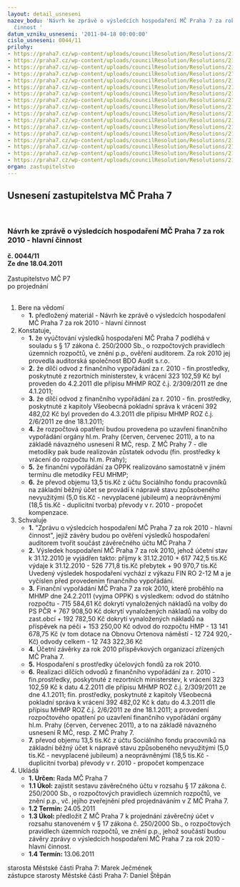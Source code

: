 ```yaml
---
layout: detail_usneseni
nazev_bodu: 'Návrh ke zprávě o výsledcích hospodaření MČ Praha 7 za rok 2010 - hlavní
  činnost '
datum_vzniku_usneseni: '2011-04-18 00:00:00'
cislo_usneseni: 0044/11
prilohy:
- https://praha7.cz/wp-content/uploads/councilResolution/Resolutions/21046/2-11-(1.1)finvyp2010.doc
- https://praha7.cz/wp-content/uploads/councilResolution/Resolutions/21046/2-11-(1.2)z%c3%a1znam_fin_vyp.pdf
- https://praha7.cz/wp-content/uploads/councilResolution/Resolutions/21046/2-11-(2)4q2010radaplatn%c3%a1.doc
- https://praha7.cz/wp-content/uploads/councilResolution/Resolutions/21046/2-11-(3)fondy4q2010.doc
- https://praha7.cz/wp-content/uploads/councilResolution/Resolutions/21046/2-11-(4)inv_rozbor_za_2010_raplatn%c3%a1.doc
- https://praha7.cz/wp-content/uploads/councilResolution/Resolutions/21046/2-11-(5)v%c3%bdsledky_hospoda%c5%99en%c3%ad_po_za_rok_2010_-_tabulka.doc
- https://praha7.cz/wp-content/uploads/councilResolution/Resolutions/21046/2-11-(6)rozbor_po_mimo_%c5%a1kol_za_rok__2010.doc
- https://praha7.cz/wp-content/uploads/councilResolution/Resolutions/21046/2-11-(7)ofi_po_z%c5%a1_a_m%c5%a1_za_rok_2010.doc
- https://praha7.cz/wp-content/uploads/councilResolution/Resolutions/21046/2-11-(8)rozbory_po_m%c5%a1_z%c5%a1_rok.doc
- https://praha7.cz/wp-content/uploads/councilResolution/Resolutions/21046/2-11-(9)vysv%c4%9btlivka_kt.pdf
- https://praha7.cz/wp-content/uploads/councilResolution/Resolutions/21046/2-11-(10.1)bilance1210rozbor.xls
- https://praha7.cz/wp-content/uploads/councilResolution/Resolutions/21046/2-11-(10.2)v%c3%bddaje1210rozbor.xls
- https://praha7.cz/wp-content/uploads/councilResolution/Resolutions/21046/2-11-(10.3)p%c5%99%c3%adjmy1210rozbor.xls
- https://praha7.cz/wp-content/uploads/councilResolution/Resolutions/21046/2-11-(11)zhodnocen%c3%adkc.pdf
- https://praha7.cz/wp-content/uploads/councilResolution/Resolutions/21046/2-11-(12)zhodnocen%c3%ad_pc.pdf
- https://praha7.cz/wp-content/uploads/councilResolution/Resolutions/21046/2-11-(13)zhodnocen%c3%ad_saz.pdf
- https://praha7.cz/wp-content/uploads/councilResolution/Resolutions/21046/2-11-usneseni0206_11r.doc
organ: zastupitelstvo
---
```

<div id="ucUsn_pList" class="usn">
	<span><h2>Usnesení zastupitelstva MČ Praha 7 </h2>
<br></span><div class="standBody">
<span><h3>Návrh ke zprávě o výsledcích hospodaření MČ Praha 7 za rok 2010 - hlavní činnost </h3></span><div class="center">
		<strong>č. 0044/11</strong><br>
	</div>
<div class="center">
		<strong>Ze dne 18.04.2011</strong><br><br>
	</div>Zastupitelstvo MČ P7<br> po projednání<br><br><ol>
<li>Bere na vědomí<ul><li>
<strong>1.</strong> předložený materiál - Návrh ke zprávě o výsledcích hospodaření MČ Praha 7 za rok 2010 - hlavní činnost </li></ul>
</li>
<li>Konstatuje,<ul>
<li>
<strong>1.</strong> že vyúčtování výsledků hospodaření MČ Praha 7 podléhá v souladu s § 17 zákona č. 250/2000 Sb., o rozpočtových pravidlech územních rozpočtů, ve znění p.p., ověření auditorem. Za rok 2010 jej provedla auditorská společnost BDO Audit s.r.o.</li>
<li>
<strong>2.</strong> že dílčí odvod z finančního vypořádání za r. 2010 - fin.prostředky, poskytnuté z rezortních ministerstev,  k vrácení 323 102,59 Kč  byl proveden do 4.2.2011 dle přípisu MHMP ROZ č.j. 2/309/2011 ze dne 4.1.2011;</li>
<li>
<strong>3.</strong> že dílčí odvod z finančního vypořádání za r. 2010 - fin. prostředky, poskytnuté z kapitoly Všeobecná pokladní správa k vrácení 392 482,02 Kč byl proveden do 4.3.2011  dle přípisu MHMP ROZ č.j. 2/6/2011 ze dne 18.1.2011;</li>
<li>
<strong>4.</strong> že rozpočtová opatření budou provedena po  uzavření finančního vypořádání orgány hl.m. Prahy  (červen, červenec 2011), a to na základě návazného usnesení R MČ,  resp. Z MČ Prahy 7 - dle metodiky pak bude realizován zůstatek odvodu (fin. prostředky k vrácení do rozpočtu hl.m. Prahy);</li>
<li>
<strong>5.</strong> že finanční vypořádání za  OPPK realizováno samostatně v jiném termínu dle metodiky FEU MHMP;</li>
<li>
<strong>6.</strong> že převod objemu 13,5 tis.Kč z účtu Sociálního fondu pracovníků na základní běžný účet se provádí k nápravě stavu způsobeného nevyužitými (5,0 tis.Kč - nevyplacené jubileum) a neoprávněnými (18,5 tis.Kč - duplicitní tvorba) převody v r. 2010 - propočet kompenzace.</li>
</ul>
</li>
<li>Schvaluje<ul>
<li>
<strong>1.</strong> "Zprávu o výsledcích hospodaření MČ Praha 7 za rok 2010 - hlavní činnost", jejíž závěry budou po ověření výsledků hospodaření auditorem tvořit součást závěrečného účtu MČ Praha 7</li>
<li>
<strong>2.</strong> Výsledek hospodaření MČ Praha 7 za rok 2010, jehož  účetní stav k 31.12.2010 je vyjádřen takto:                                                                                                                příjmy k 31.12.2010	+   617 742,5 tis.Kč                                                              výdaje k 31.12.2010	-   526 771,8 tis.Kč                                                           přebytek	                       +    90 970,7 tis.Kč                                                          Uvedený výsledek hospodaření vychází z výkazu FIN RO 2-12 M a je vyčíslen před provedením finančního vypořádání.</li>
<li>
<strong>3.</strong> Finanční vypořádání MČ Praha 7 za rok 2010, které  proběhlo na MHMP dne 24.2.2011 (vyjma OPPK)  s výsledkem:                                                                           odvod do státního rozpočtu				-    715 584,61 Kč                       dokrytí vynaložených nákladů na volby do PS PČR     +   767 908,50 Kč                          dokrytí vynaložených nákladů na volby do zast.obcí     +  192 782,50 Kč                dokrytí vynaložených nákladů na příspěvek na péči      +  153 250,00 Kč                      odvod do rozpočtu HMP				         - 13 141 678,75 Kč                       (v tom dotace na Obnovu Ortenova náměstí - 12 724 920,- Kč)                                              odvody celkem                                                             - 12 743 322,36 Kč</li>
<li>
<strong>4.</strong> Účetní závěrky za rok 2010 příspěvkových organizací  zřízených MČ Praha 7.</li>
<li>
<strong>5.</strong> Hospodaření s prostředky účelových fondů za rok 2010. </li>
<li>
<strong>6.</strong> Realizaci dílčích odvodů z finančního vypořádání za r. 2010 - fin.prostředky, poskytnuté z rezortních ministerstev,  k vrácení 323 102,59 Kč  k datu 4.2.2011 dle přípisu MHMP ROZ č.j. 2/309/2011 ze dne 4.1.2011; fin. prostředky, poskytnuté z kapitoly Všeobecná pokladní správa k vrácení 392 482,02 Kč k datu do 4.3.2011  dle přípisu MHMP ROZ č.j. 2/6/2011 ze dne 18.1.2011; a provedení  rozpočtového  opatření  po  uzavření finančního vypořádání orgány hl.m. Prahy  (červen, červenec 2011), a to na základě návazného usnesení R MČ,  resp. Z MČ Prahy 7.</li>
<li>
<strong>7.</strong> převod objemu 13,5 tis.Kč z účtu Sociálního fondu pracovníků na základní běžný účet k nápravě stavu způsobeného nevyužitými (5,0 tis.Kč - nevyplacené jubileum) a neoprávněnými (18,5 tis.Kč - duplicitní tvorba) převody v r. 2010 - propočet kompenzace            </li>
</ul>
</li>
<li>Ukládá<ul>
<li>
<strong>1. Určen: </strong>Rada MČ Praha 7</li>
<li>
<strong>1.1 Úkol: </strong>zajistit sestavu závěrečného účtu v rozsahu § 17 zákona č. 250/2000 Sb., o rozpočtových pravidlech územních rozpočtů,  ve znění p.p., vč. jejího zveřejnění před projednáváním v Z MČ Praha 7.</li>
<li>
<strong>1.2 Termín: </strong>24.05.2011</li>
<li>
<strong>1.3 Úkol: </strong>předložit Z MČ Praha 7 k projednání závěrečný účet v rozsahu stanoveném v § 17 zákona č. 250/2000 Sb., o rozpočtových pravidlech územních rozpočtů, ve znění p.p., jehož součástí budou závěry zprávy o výsledcích hospodaření MČ Praha 7 za rok 2010 - hlavní činnost.</li>
<li>
<strong>1.4 Termín: </strong>13.06.2011</li>
</ul>
</li>
</ol>starosta Městské části Praha 7: Marek Ječmének<br>zástupce starosty Městské části Praha 7: Daniel Štěpán
</div>
</div>